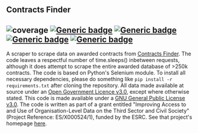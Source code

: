 Contracts Finder
------
![coverage](https://img.shields.io/badge/Purpose-Research-yellow)
[![Generic badge](https://img.shields.io/badge/Python-3.7-red.svg)](https://shields.io/)
[![Generic badge](https://img.shields.io/badge/License-GNU3.0-purple.svg)](https://shields.io/)
[![Generic badge](https://img.shields.io/badge/Maintained-Yes-brightgreen.svg)](https://shields.io/)
[![Generic badge](https://img.shields.io/badge/BuildPassing-Yes-orange.svg)](https://shields.io/)
----

A scraper to scrape data on awarded contracts from [Contracts Finder](https://www.gov.uk/contracts-finder). The code leaves a respectful number of time.sleeps() inbetween requests, although it does attempt to scrape the entire awarded database of >250k contracts. The code is based on Python's Selenium module. To install all necessary dependencies, please do something like `pip install -r requirements.txt` after cloning the repository. All data made available at source under an [Open Government Licence v3.0](https://www.nationalarchives.gov.uk/doc/open-government-licence/version/3/), except where otherwise stated. This code is made available under a [GNU General Public License v3.0](https://www.gnu.org/licenses/gpl-3.0.en.html). The code is written as part of a grant entitled "Improving Access to and Use of Organisation-Level Data on the Third Sector and Civil Society" (Project Reference: ES/X000524/1), funded by the ESRC. See that project's homepage [here](https://uk-third-sector-database.github.io/).